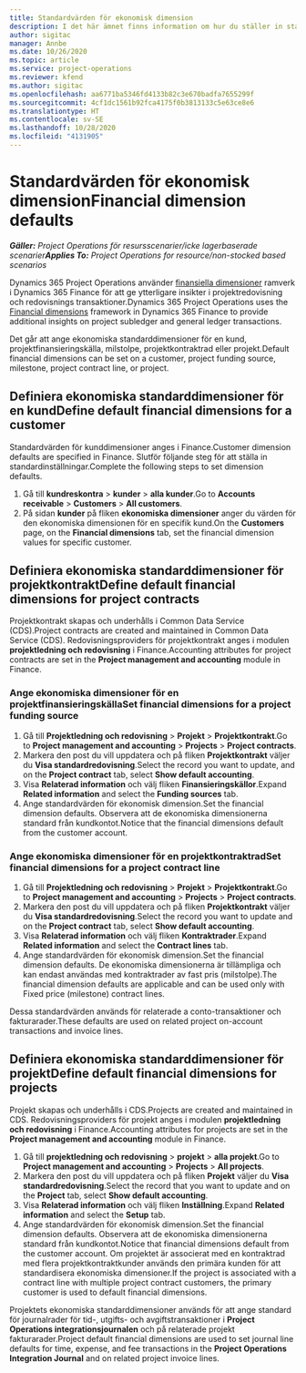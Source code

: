 ```yaml
---
title: Standardvärden för ekonomisk dimension
description: I det här ämnet finns information om hur du ställer in standardvärden för ekonomiska dimensioner.
author: sigitac
manager: Annbe
ms.date: 10/26/2020
ms.topic: article
ms.service: project-operations
ms.reviewer: kfend
ms.author: sigitac
ms.openlocfilehash: aa6771ba5346fd4133b82c3e670badfa7655299f
ms.sourcegitcommit: 4cf1dc1561b92fca4175f0b3813133c5e63ce8e6
ms.translationtype: HT
ms.contentlocale: sv-SE
ms.lasthandoff: 10/28/2020
ms.locfileid: "4131905"
---
```

# <a name="financial-dimension-defaults"></a><span data-ttu-id="88598-103">Standardvärden för ekonomisk dimension</span><span class="sxs-lookup"><span data-stu-id="88598-103">Financial dimension defaults</span></span>

<span data-ttu-id="88598-104">_**Gäller:** Project Operations för resursscenarier/icke lagerbaserade scenarier_</span><span class="sxs-lookup"><span data-stu-id="88598-104">_**Applies To:** Project Operations for resource/non-stocked based scenarios_</span></span>

<span data-ttu-id="88598-105">Dynamics 365 Project Operations använder [finansiella dimensioner](https://docs.microsoft.com/dynamics365/finance/general-ledger/financial-dimensions) ramverk i Dynamics 365 Finance för att ge ytterligare insikter i projektredovisning och redovisnings transaktioner.</span><span class="sxs-lookup"><span data-stu-id="88598-105">Dynamics 365 Project Operations uses the [Financial dimensions](https://docs.microsoft.com/dynamics365/finance/general-ledger/financial-dimensions) framework in Dynamics 365 Finance to provide additional insights on project subledger and general ledger transactions.</span></span>

<span data-ttu-id="88598-106">Det går att ange ekonomiska standarddimensioner för en kund, projektfinansieringskälla, milstolpe, projektkontraktrad eller projekt.</span><span class="sxs-lookup"><span data-stu-id="88598-106">Default financial dimensions can be set on a customer, project funding source, milestone, project contract line, or project.</span></span>

## <a name="define-default-financial-dimensions-for-a-customer"></a><span data-ttu-id="88598-107">Definiera ekonomiska standarddimensioner för en kund</span><span class="sxs-lookup"><span data-stu-id="88598-107">Define default financial dimensions for a customer</span></span>

<span data-ttu-id="88598-108">Standardvärden för kunddimensioner anges i Finance.</span><span class="sxs-lookup"><span data-stu-id="88598-108">Customer dimension defaults are specified in Finance.</span></span> <span data-ttu-id="88598-109">Slutför följande steg för att ställa in standardinställningar.</span><span class="sxs-lookup"><span data-stu-id="88598-109">Complete the following steps to set dimension defaults.</span></span>

1. <span data-ttu-id="88598-110">Gå till **kundreskontra** > **kunder** > **alla kunder**.</span><span class="sxs-lookup"><span data-stu-id="88598-110">Go to **Accounts receivable** > **Customers** > **All customers**.</span></span>
2. <span data-ttu-id="88598-111">På sidan **kunder** på fliken **ekonomiska dimensioner** anger du värden för den ekonomiska dimensionen för en specifik kund.</span><span class="sxs-lookup"><span data-stu-id="88598-111">On the **Customers** page, on the **Financial dimensions** tab, set the financial dimension values for specific customer.</span></span>

## <a name="define-default-financial-dimensions-for-project-contracts"></a><span data-ttu-id="88598-112">Definiera ekonomiska standarddimensioner för projektkontrakt</span><span class="sxs-lookup"><span data-stu-id="88598-112">Define default financial dimensions for project contracts</span></span>

<span data-ttu-id="88598-113">Projektkontrakt skapas och underhålls i Common Data Service (CDS).</span><span class="sxs-lookup"><span data-stu-id="88598-113">Project contracts are created and maintained in Common Data Service (CDS).</span></span> <span data-ttu-id="88598-114">Redovisningsproviders för projektkontrakt anges i modulen **projektledning och redovisning** i Finance.</span><span class="sxs-lookup"><span data-stu-id="88598-114">Accounting attributes for project contracts are set in the **Project management and accounting** module in Finance.</span></span>

### <a name="set-financial-dimensions-for-a-project-funding-source"></a><span data-ttu-id="88598-115">Ange ekonomiska dimensioner för en projektfinansieringskälla</span><span class="sxs-lookup"><span data-stu-id="88598-115">Set financial dimensions for a project funding source</span></span>

1. <span data-ttu-id="88598-116">Gå till **Projektledning och redovisning** > **Projekt** > **Projektkontrakt**.</span><span class="sxs-lookup"><span data-stu-id="88598-116">Go to **Project management and accounting** > **Projects** > **Project contracts**.</span></span>
2. <span data-ttu-id="88598-117">Markera den post du vill uppdatera och på fliken **Projektkontrakt** väljer du **Visa standardredovisning**.</span><span class="sxs-lookup"><span data-stu-id="88598-117">Select the record you want to update, and on the **Project contract** tab, select **Show default accounting**.</span></span>
3. <span data-ttu-id="88598-118">Visa **Relaterad information** och välj fliken **Finansieringskällor**.</span><span class="sxs-lookup"><span data-stu-id="88598-118">Expand **Related information** and select the **Funding sources** tab.</span></span>
4. <span data-ttu-id="88598-119">Ange standardvärden för ekonomisk dimension.</span><span class="sxs-lookup"><span data-stu-id="88598-119">Set the financial dimension defaults.</span></span> <span data-ttu-id="88598-120">Observera att de ekonomiska dimensionerna standard från kundkontot.</span><span class="sxs-lookup"><span data-stu-id="88598-120">Notice that the financial dimensions default from the customer account.</span></span>

### <a name="set-financial-dimensions-for-a-project-contract-line"></a><span data-ttu-id="88598-121">Ange ekonomiska dimensioner för en projektkontraktrad</span><span class="sxs-lookup"><span data-stu-id="88598-121">Set financial dimensions for a project contract line</span></span>

1. <span data-ttu-id="88598-122">Gå till **Projektledning och redovisning** > **Projekt** > **Projektkontrakt**.</span><span class="sxs-lookup"><span data-stu-id="88598-122">Go to **Project management and accounting** > **Projects** > **Project contracts**.</span></span>
2. <span data-ttu-id="88598-123">Markera den post du vill uppdatera och på fliken **Projektkontrakt** väljer du **Visa standardredovisning**.</span><span class="sxs-lookup"><span data-stu-id="88598-123">Select the record you want to update and on the **Project contract** tab, select **Show default accounting**.</span></span>
3. <span data-ttu-id="88598-124">Visa **Relaterad information** och välj fliken **Kontraktrader**.</span><span class="sxs-lookup"><span data-stu-id="88598-124">Expand **Related information** and select the **Contract lines** tab.</span></span>
4. <span data-ttu-id="88598-125">Ange standardvärden för ekonomisk dimension.</span><span class="sxs-lookup"><span data-stu-id="88598-125">Set the financial dimension defaults.</span></span> <span data-ttu-id="88598-126">De ekonomiska dimensionerna är tillämpliga och kan endast användas med kontraktrader av fast pris (milstolpe).</span><span class="sxs-lookup"><span data-stu-id="88598-126">The financial dimension defaults are applicable and can be used only with Fixed price (milestone) contract lines.</span></span>

<span data-ttu-id="88598-127">Dessa standardvärden används för relaterade a conto-transaktioner och fakturarader.</span><span class="sxs-lookup"><span data-stu-id="88598-127">These defaults are used on related project on-account transactions and invoice lines.</span></span>

## <a name="define-default-financial-dimensions-for-projects"></a><span data-ttu-id="88598-128">Definiera ekonomiska standarddimensioner för projekt</span><span class="sxs-lookup"><span data-stu-id="88598-128">Define default financial dimensions for projects</span></span>

<span data-ttu-id="88598-129">Projekt skapas och underhålls i CDS.</span><span class="sxs-lookup"><span data-stu-id="88598-129">Projects are created and maintained in CDS.</span></span> <span data-ttu-id="88598-130">Redovisningsproviders för projekt anges i modulen **projektledning och redovisning** i Finance.</span><span class="sxs-lookup"><span data-stu-id="88598-130">Accounting attributes for projects are set in the **Project management and accounting** module in Finance.</span></span>

1. <span data-ttu-id="88598-131">Gå till **projektledning och redovisning** > **projekt** > **alla projekt**.</span><span class="sxs-lookup"><span data-stu-id="88598-131">Go to **Project management and accounting** > **Projects** > **All projects**.</span></span>
2. <span data-ttu-id="88598-132">Markera den post du vill uppdatera och på fliken **Projekt** väljer du **Visa standardredovisning**.</span><span class="sxs-lookup"><span data-stu-id="88598-132">Select the record that you want to update and on the **Project** tab, select **Show default accounting**.</span></span>
3. <span data-ttu-id="88598-133">Visa **Relaterad information** och välj fliken **Inställning**.</span><span class="sxs-lookup"><span data-stu-id="88598-133">Expand **Related information** and select the **Setup** tab.</span></span>
4. <span data-ttu-id="88598-134">Ange standardvärden för ekonomisk dimension.</span><span class="sxs-lookup"><span data-stu-id="88598-134">Set the financial dimension defaults.</span></span> <span data-ttu-id="88598-135">Observera att de ekonomiska dimensionerna standard från kundkontot.</span><span class="sxs-lookup"><span data-stu-id="88598-135">Notice that financial dimensions default from the customer account.</span></span> <span data-ttu-id="88598-136">Om projektet är associerat med en kontraktrad med flera projektkontraktkunder används den primära kunden för att standardisera ekonomiska dimensioner.</span><span class="sxs-lookup"><span data-stu-id="88598-136">If the project is associated with a contract line with multiple project contract customers, the primary customer is used to default financial dimensions.</span></span>

<span data-ttu-id="88598-137">Projektets ekonomiska standarddimensioner används för att ange standard för journalrader för tid-, utgifts- och avgiftstransaktioner i **Project Operations integrationsjournalen** och på relaterade projekt fakturarader.</span><span class="sxs-lookup"><span data-stu-id="88598-137">Project default financial dimensions are used to set journal line defaults for time, expense, and fee transactions in the **Project Operations Integration Journal** and on related project invoice lines.</span></span>
